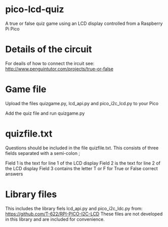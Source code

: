 # pico-lcd-quiz
A true or false quiz game using an LCD display controlled from a Raspberry Pi Pico

# Details of the circuit

For deails of how to connect the ircuit see: http://www.penguintutor.com/projects/true-or-false 

# Game file
Upload the files quizgame.py, lcd_api.py and pico_i2c_lcd.py to your Pico

Add the quiz file and run quizgame.py

# quizfile.txt
Questions should be included in the file quizfile.txt. 
This consists of three fields separated with a semi-colon ;

Field 1 is the text for line 1 of the LCD display
Field 2 is the text for line 2 of the LCD display
Field 3 contains the letter T or F for True or False correct answers


# Library files
This includes the library fiels lcd_api.py and pico_i2c_ldc.py from: https://github.com/T-622/RPI-PICO-I2C-LCD 
These files are not developed in this library and are included for convenience.